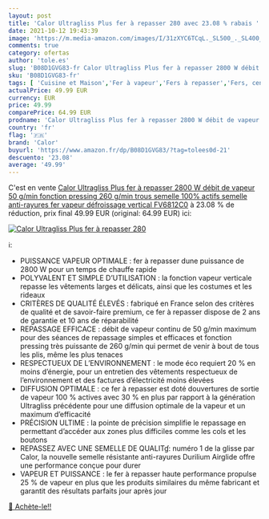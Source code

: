 ```yaml
---
layout: post
title: 'Calor Ultragliss Plus fer à repasser 280 avec 23.08 % rabais '
date: 2021-10-12 19:43:39
image: 'https://m.media-amazon.com/images/I/31zXYC6TCqL._SL500_._SL400_.jpg'
comments: true
category: ofertas
author: 'tole.es'
slug: 'B08D1GVG83-fr Calor Ultragliss Plus fer à repasser 2800 W débit de...'
sku: 'B08D1GVG83-fr'
tags: [ 'Cuisine et Maison','Fer à vapeur','Fers à repasser','Fers, centrales vapeur et accessoires','calor', ]
actualPrice: 49.99 EUR
currency: EUR
price: 49.99
comparePrice: 64.99 EUR
prodname: 'Calor Ultragliss Plus fer à repasser 2800 W débit de vapeur 50 g/min fonction pressing 260 g/min trous semelle 100% actifs semelle anti-rayures fer vapeur défroissage vertical FV6812C0'
country: 'fr'
flag: '🇫🇷'
brand: 'Calor'
buyurl: 'https://www.amazon.fr/dp/B08D1GVG83/?tag=tolees0d-21'
descuento: '23.08'
average: '49.99'
---
```


C'est en vente [Calor Ultragliss Plus fer à repasser 2800 W débit de vapeur 50 g/min fonction pressing 260 g/min trous semelle 100% actifs semelle anti-rayures fer vapeur défroissage vertical FV6812C0](https://www.amazon.fr/dp/B08D1GVG83/?tag=tolees0d-21)  à  23.08 % de réduction, prix final  49.99 EUR (original: 64.99 EUR) ici:

[![Calor Ultragliss Plus fer à repasser 280](https://m.media-amazon.com/images/I/31zXYC6TCqL._SL500_._SL400_.jpg)](https://www.amazon.fr/dp/B08D1GVG83/?tag=tolees0d-21)

ℹ️:

- PUISSANCE VAPEUR OPTIMALE : fer à repasser dune puissance de 2800 W pour un temps de chauffe rapide
- POLYVALENT ET SIMPLE D’UTILISATION : la fonction vapeur verticale repasse les vêtements larges et délicats, ainsi que les costumes et les rideaux  
- CRITÈRES DE QUALITÉ ÉLEVÉS : fabriqué en France selon des critères de qualité et de savoir-faire premium, ce fer à repasser dispose de 2 ans de garantie et 10 ans de réparabilité
- REPASSAGE EFFICACE : débit de vapeur continu de 50 g/min maximum pour des séances de repassage simples et efficaces et fonction pressing très puissante de 260 g/min qui permet de venir à bout de tous les plis, même les plus tenaces
- RESPECTUEUX DE L’ENVIRONNEMENT : le mode éco requiert 20 % en moins d’énergie, pour un entretien des vêtements respectueux de l’environnement et des factures d’électricité moins élevées
- DIFFUSION OPTIMALE : ce fer à repasser est doté douvertures de sortie de vapeur 100 % actives avec 30 % en plus par rapport à la génération Ultragliss précédente pour une diffusion optimale de la vapeur et un maximum d’efficacité
- PRÉCISION ULTIME : la pointe de précision simplifie le repassage en permettant d’accéder aux zones plus difficiles comme les cols et les boutons
- REPASSEZ AVEC UNE SEMELLE DE QUALITɠ: numéro 1 de la glisse par Calor, la nouvelle semelle résistante anti-rayures Durilium Airglide offre une performance conçue pour durer
- VAPEUR ET PUISSANCE : le fer à repasser haute performance propulse 25 % de vapeur en plus que les produits similaires du même fabricant et garantit des résultats parfaits jour après jour

[🛒 Achète-le!!](https://www.amazon.fr/dp/B08D1GVG83/?tag=tolees0d-21)
